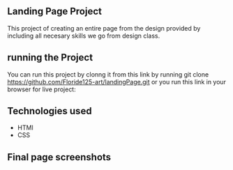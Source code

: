 ## Landing Page Project 
This project of creating an entire page from the design provided by including all necesary skills we go from design class. 
## running the Project 
You can run this project by clonng it from this link by running git clone https://github.com/Floride125-art/landingPage.git or you run this link in your browser for live project:
## Technologies used
* HTMl 
* CSS
## Final page screenshots
